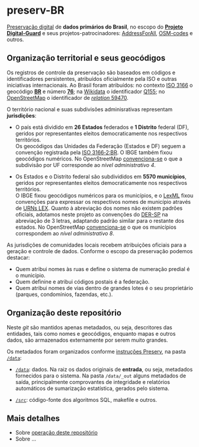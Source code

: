 # preserv-BR

[Preservação digital](https://en.wikipedia.org/wiki/Digital_preservation) de  **dados primários do Brasil**, no escopo do [**Projeto Digital-Guard**](http://git.Digital-guard.org) e seus projetos-patrocinadores: [AddressForAll](http://AddressForAll.org), [OSM-codes](http://OSM.codes) e outros.

## Organização territorial e seus geocódigos

Os registros de controle da preservação são baseados em códigos e identificadores persistentes, atribuídos oficialmente pela ISO e outras iniciativas internacionais. Ao Brasil foram atribuídos: no contexto [ISO&nbsp;3166](https://en.wikipedia.org/wiki/ISO_3166) o geocódigo [**BR**](https://en.wikipedia.org/wiki/ISO_3166-2:BR) e número  [**76**](https://en.wikipedia.org/wiki/ISO_3166-1_numeric); na [Wikidata](https://wikidata.org) o identificador	[Q155](http://wikidata.org/entity/Q155); no [OpenStreetMap](https://OSM.org) o identificador de [*relation* 59470](http://osm.org/relation/59470).

O território nacional e suas subdivisões adminisrativas representam **jurisdições**:

* O país está dividido em **26 Estados** federados e **1 Distrito** federal (DF), geridos por representantes eleitos democraticamente nos respectivos territórios. <br/>Os geocódigos das Unidades da Federação (Estados e DF) seguem a convenção registrada pela [ISO&nbsp;3166&#8209;2:BR](https://en.wikipedia.org/wiki/ISO_3166-2:BR). O IBGE também fixou geocódigos numéricos. No OpenStreetMap [convenciona-se](https://wiki.openstreetmap.org/wiki/Tag:boundary%3Dadministrative#10_admin_level_values_for_specific_countries) o que a subdivisão por UF corresponde ao *nível administrativo 4*.

* Os Estados e o Distrito federal são subdivididos em **5570 municípios**, geridos por representantes eleitos democraticamente nos respectivos territórios.<br/>O IBGE fixou geocódigos numéricos para os municípios, e o [LexML](http://www.lexml.gov.br) fixou convenções para expressar os respectivos nomes de município através de [URNs LEX](https://pt.wikipedia.org/wiki/Lex_(URN)). Quanto à abreviação dos nomes não existem padrões oficiais, adotamos neste  projeto as convenções do [DER-SP](http://www.der.sp.gov.br) na abreviação de 3 letras, adaptando padrão similar para o restante dos estados.  No OpenStreetMap [convenciona-se](https://wiki.openstreetmap.org/wiki/Tag:boundary%3Dadministrative#10_admin_level_values_for_specific_countries) o que os municípios correspondem ao *nível administrativo 8*.

As jurisdições de comunidades locais recebem atribuições oficiais para a geração e controle de dados. Conforme o escopo da preservação podemos destacar:
* Quem atribui nomes às ruas e define o sistema de numeração predial é o município.
* Quem definine e atribui códigos postais é a federação.
* Quem atribui nomes de vias dentro de grandes lotes é o seu proprietário (parques, condomínios, fazendas, etc.).
<!-- ?? * Quem atribui nomes de rios e demais corpos d'água é o Comitê de bacia hidrográfica em que se encontra.-->

## Organização deste repositório

Neste *git* são mantidos apenas metadados, ou seja, descritores das entidades, tais como nomes e geocódigos, enquanto mapas e outros dados, são armazenados externamente por serem muito grandes.

Os metadados foram organizados conforme [instruções Preserv](http://git.digital-guard.org/preserv-BR), na pasta [`/data`](./data):

* [`/data`](./data#readme): dados. Na raiz os dados originais de **entrada**, ou seja, metadados fornecidos para o sistema. Na pasta `/data/_out` alguns metadados de saída, principalmente comprovantes de integridade e relatórios automáticos de sumarização estatística, gerados pelo sistema.

* [`/src`](./src#readme): código-fonte dos algoritmos SQL, makefile e outros.

## Mais detalhes

* Sobre [operação deste repositório](http://git.digital-guard.org/preserv/blob/main/docs/pt/organizacao.md) 
* Sobre ...


